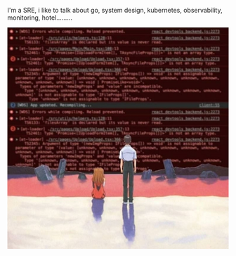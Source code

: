 I'm a SRE, i like to talk about go, system design, kubernetes, observability, monitoring, hotel.........

![error.jpeg](https://github.com/MateSousa/MateSousa/blob/main/error.jpeg)


